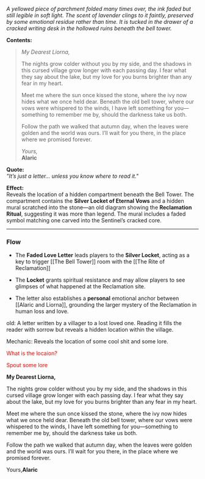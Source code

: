 
_A yellowed piece of parchment folded many times over, the ink faded but still legible in soft light. The scent of lavender clings to it faintly, preserved by some emotional residue rather than time. It is tucked in the drawer of a cracked writing desk in the hollowed ruins beneath the bell tower._

**Contents:**

> _My Dearest Liorna,_
> 
> The nights grow colder without you by my side, and the shadows in this cursed village grow longer with each passing day. I fear what they say about the lake, but my love for you burns brighter than any fear in my heart.
> 
> Meet me where the sun once kissed the stone, where the ivy now hides what we once held dear. Beneath the old bell tower, where our vows were whispered to the winds, I have left something for you—something to remember me by, should the darkness take us both.
> 
> Follow the path we walked that autumn day, when the leaves were golden and the world was ours. I’ll wait for you there, in the place where we promised forever.
> 
> _Yours,_  
> **Alaric**

**Quote:**  
_"It’s just a letter… unless you know where to read it."_

**Effect:**  
Reveals the location of a hidden compartment beneath the Bell Tower. The compartment contains the **Silver Locket of Eternal Vows** and a hidden mural scratched into the stone—an old diagram showing the **Reclamation Ritual**, suggesting it was more than legend. The mural includes a faded symbol matching one carved into the Sentinel’s cracked core.

---

### Flow

- The **Faded Love Letter** leads players to the **Silver Locket**, acting as a key to trigger [[The Bell Tower]] room with the [[The Rite of Reclamation]]
    
- The **Locket** grants spiritual resistance and may allow players to see glimpses of what happened at the Reclamation site.
    
- The letter also establishes a **personal** emotional anchor between [[Alaric and Liorna]], grounding the larger mystery of the Reclamation in human loss and love.
    



old:
A letter written by a villager to a lost loved one. Reading it fills the reader with sorrow but reveals a hidden location within the village.

Mechanic: Reveals the location of some cool shit and some lore.

<span style="color:rgb(255, 0, 0)">What is the locaion?</span>

<span style="color:rgb(255, 0, 0)">Spout some lore</span>

**My Dearest Liorna,**

The nights grow colder without you by my side, and the shadows in this cursed village grow longer with each passing day. I fear what they say about the lake, but my love for you burns brighter than any fear in my heart.

Meet me where the sun once kissed the stone, where the ivy now hides what we once held dear. Beneath the old bell tower, where our vows were whispered to the winds, I have left something for you—something to remember me by, should the darkness take us both.

Follow the path we walked that autumn day, when the leaves were golden and the world was ours. I’ll wait for you there, in the place where we promised forever.

Yours,**Alaric**

